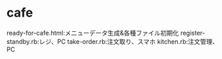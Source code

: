 # cafe
ready-for-cafe.html:メニューデータ生成&各種ファイル初期化
register-standby.rb:レジ、PC
take-order.rb:注文取り、スマホ
kitchen.rb:注文管理、PC
